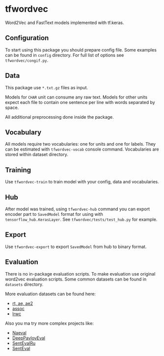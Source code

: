 # tfwordvec
Word2Vec and FastText models implemented with tf.keras.

## Configuration
To start using this package you should prepare config file.
Some examples can be found in `config` directory.
For full list of options see `tfwordvec/congif.py`.

## Data
This package use `*.txt.gz` files as input.

Models for `CHAR` unit can consume any raw text.
Models for other units expect each file to contain one sentence per line with words separated by space.

All additional preprocessing done inside the package.

## Vocabulary
All models require two vocabularies: one for units and one for labels.
They can be estimated with `tfwordvec-vocab` console command. 
Vocabularies are stored within dataset directory.

## Training
Use `tfwordvec-train` to train model with your config, data and vocabularies.

## Hub
After model was trained, using `tfwordvec-hub` command you can export encoder part to `SavedModel` format for using 
with `tensorflow_hub.KerasLayer`. 
See `tfwordvec/tests/test_hub.py` for example.

## Export
Use `tfwordvec-export` to export `SavedModel` from hub to binary format.

## Evaluation
There is no in-package evaluation scripts. 
To make evaluation use original word2vec evaluation scripts. 
Some common datasets can be found in `datasets` directory.

More evaluation datasets can be found here:
- [rt, ae, ae2](https://russe.nlpub.org/task/)
- [assoc](https://github.com/dkulagin/kartaslov)
- [lrwc](https://github.com/natasha/corus#load_toloka_lrwc)

Also you ma try more complex projects like:
-  [Naeval](https://github.com/natasha/naeval)
-  [DeepPavlovEval](https://github.com/deepmipt/deepPavlovEval)
-  [SentEvalRu](https://github.com/comptechml/SentEvalRu)
-  [SentEval](https://github.com/facebookresearch/SentEval)